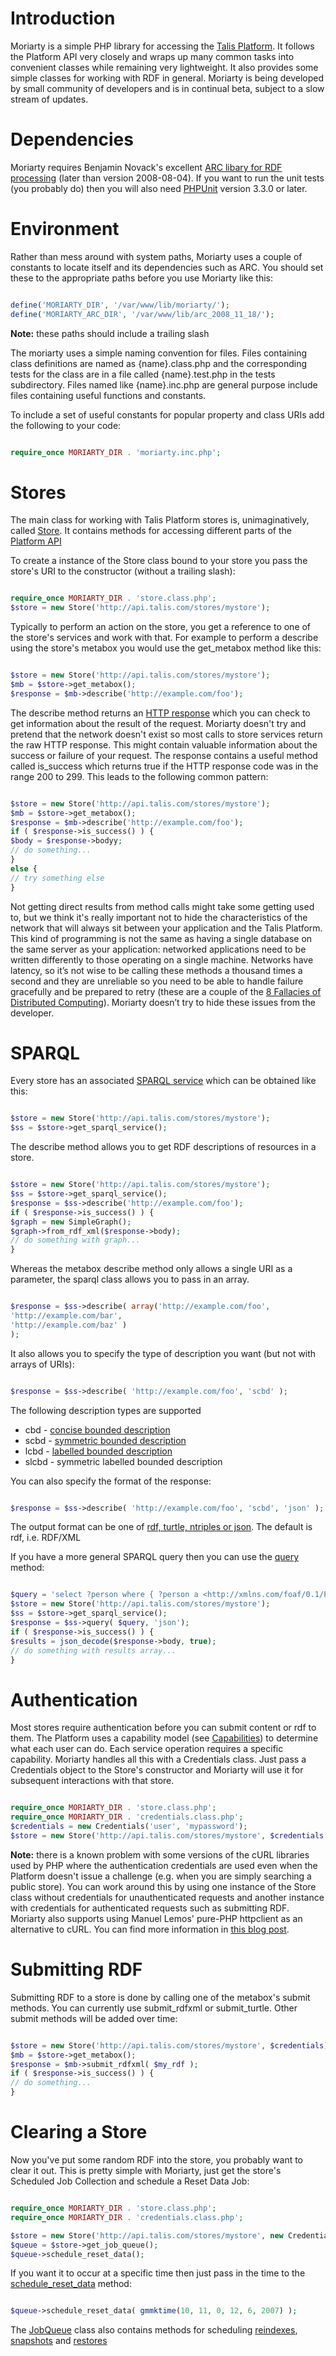 # Introduction #

Moriarty is a simple PHP library for accessing the [Talis Platform](http://www.talis.com/platform). It follows the Platform API very closely and wraps up many common tasks into convenient classes while remaining very lightweight. It also provides some simple classes for working with RDF in general. Moriarty is being developed by small community of developers and is in continual beta, subject to a slow stream of updates.

# Dependencies #

Moriarty requires Benjamin Novack's excellent [ARC libary for RDF processing](http://arc.semsol.org/) (later than version 2008-08-04). If you want to run the unit tests (you probably do) then you will also need [PHPUnit](http://www.phpunit.de/) version 3.3.0 or later.

# Environment #

Rather than mess around with system paths, Moriarty uses a couple of constants to locate itself and its dependencies such as ARC. You should set these to the appropriate paths before you use Moriarty like this:

```php

define('MORIARTY_DIR', '/var/www/lib/moriarty/');
define('MORIARTY_ARC_DIR', '/var/www/lib/arc_2008_11_18/');
```

**Note:** these paths should include a trailing slash

The moriarty uses a simple naming convention for files. Files containing class definitions are named as {name}.class.php and the corresponding tests for the class are in a file called {name}.test.php in the tests subdirectory. Files named like {name}.inc.php are general purpose include files containing useful functions and constants.

To include a set of useful constants for popular property and class URIs add the following to your code:

```php

require_once MORIARTY_DIR . 'moriarty.inc.php';
```

# Stores #

The main class for working with Talis Platform stores is, unimaginatively, called [Store](Store.md). It contains methods for accessing different parts of the [Platform API](http://n2.talis.com/wiki/API_Site_Map)

To create a instance of the Store class bound to your store you pass the store's URI to the constructor (without a trailing slash):

```php

require_once MORIARTY_DIR . 'store.class.php';
$store = new Store('http://api.talis.com/stores/mystore');
```

Typically to perform an action on the store, you get a reference to one of the store's services and work with that. For example to perform a describe using the store's metabox you would use the get\_metabox method like this:

```php

$store = new Store('http://api.talis.com/stores/mystore');
$mb = $store->get_metabox();
$response = $mb->describe('http://example.com/foo');
```

The describe method returns an [HTTP response](HttpResponse.md) which you can check to get information about the result of the request. Moriarty doesn't try and pretend that the network doesn't exist so most calls to store services return the raw HTTP response. This might contain valuable information about the success or failure of your request. The response contains a useful method called is\_success which returns true if the HTTP response code was in the range 200 to 299. This leads to the following common pattern:

```php

$store = new Store('http://api.talis.com/stores/mystore');
$mb = $store->get_metabox();
$response = $mb->describe('http://example.com/foo');
if ( $response->is_success() ) {
$body = $response->bodyy;
// do something...
}
else {
// try something else
}
```

Not getting direct results from method calls might take some getting used to, but we think it's really important not to hide the characteristics of the network that will always sit between your application and the Talis Platform. This kind of programming is not the same as having a single database on the same server as your application: networked applications need to be written differently to those operating on a single machine. Networks have latency, so it’s not wise to be calling these methods a thousand times a second and they are unreliable so you need to be able to handle failure gracefully and be prepared to retry (these are a couple of the [8 Fallacies of Distributed Computing](http://www.rgoarchitects.com/Files/fallacies.pdf)). Moriarty doesn’t try to hide these issues from the developer.

# SPARQL #

Every store has an associated [SPARQL service](http://n2.talis.com/wiki/Store_Sparql_Service) which can be obtained like this:

```php

$store = new Store('http://api.talis.com/stores/mystore');
$ss = $store->get_sparql_service();
```

The describe method allows you to get RDF descriptions of resources in a store.

```php

$store = new Store('http://api.talis.com/stores/mystore');
$ss = $store->get_sparql_service();
$response = $ss->describe('http://example.com/foo');
if ( $response->is_success() ) {
$graph = new SimpleGraph();
$graph->from_rdf_xml($response->body);
// do something with graph...
}
```

Whereas the metabox describe method only allows a single URI as a parameter, the sparql class allows you to pass in an array.

```php

$response = $ss->describe( array('http://example.com/foo',
'http://example.com/bar',
'http://example.com/baz' )
);
```

It also allows you to specify the type of description you want (but not with arrays of URIs):

```php

$response = $ss->describe( 'http://example.com/foo', 'scbd' );
```

The following description types are supported

  * cbd - [concise bounded description](http://n2.talis.com/wiki/Bounded_Descriptions_in_RDF#Concise_Bounded_Description)
  * scbd - [symmetric bounded description](http://n2.talis.com/wiki/Bounded_Descriptions_in_RDF#Symmetric_Concise_Bounded_Description)
  * lcbd - [labelled bounded description](http://n2.talis.com/wiki/Bounded_Descriptions_in_RDF#Labelled_Concise_Bounded_Description)
  * slcbd - symmetric labelled bounded description

You can also specify the format of the response:

```php

$response = $ss->describe( 'http://example.com/foo', 'scbd', 'json' );
```

The output format can be one of [rdf, turtle, ntriples or json](http://n2.talis.com/wiki/Store_Sparql_Service#Output_Formats). The default is rdf, i.e. RDF/XML

If you have a more general SPARQL query then you can use the [query](SparqlServiceBase#query.md) method:

```php

$query = 'select ?person where { ?person a <http://xmlns.com/foaf/0.1/Person> .} limit 5';
$store = new Store('http://api.talis.com/stores/mystore');
$ss = $store->get_sparql_service();
$response = $ss->query( $query, 'json');
if ( $response->is_success() ) {
$results = json_decode($response->body, true);
// do something with results array...
}
```



# Authentication #

Most stores require authentication before you can submit content or rdf to them. The Platform uses a capability model (see [Capabilities](http://n2.talis.com/wiki/Capabilities)) to determine what each user can do. Each service operation requires a specific capability. Moriarty handles all this with a Credentials class. Just pass a Credentials object to the Store's constructor and Moriarty will use it for subsequent interactions with that store.

```php

require_once MORIARTY_DIR . 'store.class.php';
require_once MORIARTY_DIR . 'credentials.class.php';
$credentials = new Credentials('user', 'mypassword');
$store = new Store('http://api.talis.com/stores/mystore', $credentials );
```

**Note:** there is a known problem with some versions of the cURL libraries used by PHP where the authentication credentials are used even when the Platform doesn't issue a challenge (e.g. when you are simply searching a public store). You can work around this by using one instance of the Store class without credentials for unauthenticated requests and another instance with credentials for authenticated requests such as submitting RDF. Moriarty also supports using Manuel Lemos' pure-PHP httpclient as an alternative to cURL. You can find more information in [this blog post](http://blogs.talis.com/n2/archives/89).

# Submitting RDF #

Submitting RDF to a store is done by calling one of the metabox's submit methods. You can currently use submit\_rdfxml or submit\_turtle. Other submit methods will be added over time:

```php

$store = new Store('http://api.talis.com/stores/mystore', $credentials);
$mb = $store->get_metabox();
$response = $mb->submit_rdfxml( $my_rdf );
if ( $response->is_success() ) {
// do something...
}
```

# Clearing a Store #

Now you've put some random RDF into the store, you probably want to clear it out. This is pretty simple with Moriarty, just get the store's Scheduled Job Collection and schedule a Reset Data Job:

```php

require_once MORIARTY_DIR . 'store.class.php';
require_once MORIARTY_DIR . 'credentials.class.php';

$store = new Store('http://api.talis.com/stores/mystore', new Credentials('user', 'mypassword') );
$queue = $store->get_job_queue();
$queue->schedule_reset_data();
```

If you want it to occur at a specific time then just pass in the time to the [schedule\_reset\_data](JobQueue#schedule_reset_data.md) method:

```php

$queue->schedule_reset_data( gmmktime(10, 11, 0, 12, 6, 2007) );
```

The [JobQueue](JobQueue.md) class also contains methods for scheduling [reindexes](JobQueue#schedule_reindex.md), [snapshots](JobQueue#schedule_snapshot.md) and [restores](JobQueue#schedule_restore.md)